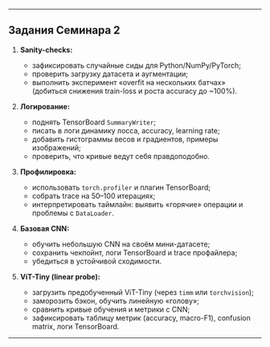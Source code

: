
---


## Задания Семинара 2

1. **Sanity-checks:**

   * зафиксировать случайные сиды для Python/NumPy/PyTorch;
   * проверить загрузку датасета и аугментации;
   * выполнить эксперимент «overfit на нескольких батчах» (добиться снижения train-loss и роста accuracy до \~100%).

2. **Логирование:**

   * поднять TensorBoard `SummaryWriter`;
   * писать в логи динамику лосса, accuracy, learning rate;
   * добавить гистограммы весов и градиентов, примеры изображений;
   * проверить, что кривые ведут себя правдоподобно.

3. **Профилировка:**

   * использовать `torch.profiler` и плагин TensorBoard;
   * собрать trace на 50–100 итерациях;
   * интерпретировать таймлайн: выявить «горячие» операции и проблемы с `DataLoader`.

4. **Базовая CNN:**

   * обучить небольшую CNN на своём мини-датасете;
   * сохранить чекпойнт, логи TensorBoard и trace профайлера;
   * убедиться в устойчивой сходимости.

5. **ViT-Tiny (linear probe):**

   * загрузить предобученный ViT-Tiny (через `timm` или `torchvision`);
   * заморозить бэкон, обучить линейную «голову»;
   * сравнить кривые обучения и метрики с CNN;
   * зафиксировать таблицу метрик (accuracy, macro-F1), confusion matrix, логи TensorBoard.

---

